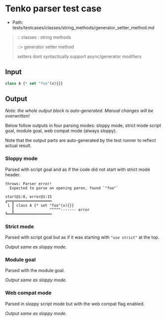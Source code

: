 # Tenko parser test case

- Path: tests/testcases/classes/string_methods/generator_setter_method.md

> :: classes : string methods
>
> ::> generator setter method
>
> setters dont syntactically support async/generator modifiers

## Input

`````js
class A {* set "foo"(x){}}
`````

## Output

_Note: the whole output block is auto-generated. Manual changes will be overwritten!_

Below follow outputs in four parsing modes: sloppy mode, strict mode script goal, module goal, web compat mode (always sloppy).

Note that the output parts are auto-generated by the test runner to reflect actual result.

### Sloppy mode

Parsed with script goal and as if the code did not start with strict mode header.

`````
throws: Parser error!
  Expected to parse an opening paren, found `"foo"`

start@1:0, error@1:15
╔══╦═════════════════
 1 ║ class A {* set "foo"(x){}}
   ║                ^^^^^------- error
╚══╩═════════════════

`````

### Strict mode

Parsed with script goal but as if it was starting with `"use strict"` at the top.

_Output same as sloppy mode._

### Module goal

Parsed with the module goal.

_Output same as sloppy mode._

### Web compat mode

Parsed in sloppy script mode but with the web compat flag enabled.

_Output same as sloppy mode._
